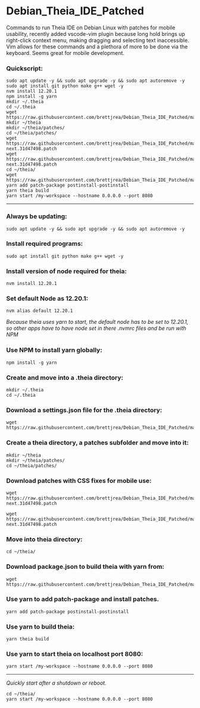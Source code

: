 # Debian_Theia_IDE_Patched
Commands to run Theia IDE on Debian Linux with patches for mobile usability, recently added vscode-vim plugin because long hold brings up right-click context menu, making dragging and selecting text inaccessible. Vim allows for these commands and a plethora of more to be done via the keyboard. Seems great for mobile development.

### Quickscript:

```
sudo apt update -y && sudo apt upgrade -y && sudo apt autoremove -y
sudo apt install git python make g++ wget -y
nvm install 12.20.1
npm install -g yarn
mkdir ~/.theia
cd ~/.theia
wget https://raw.githubusercontent.com/brettjrea/Debian_Theia_IDE_Patched/master/settings.json
mkdir ~/theia
mkdir ~/theia/patches/
cd ~/theia/patches/
wget https://raw.githubusercontent.com/brettjrea/Debian_Theia_IDE_Patched/main/%40theia%2Bcore%2B1.10.0-next.31d47498.patch
wget https://raw.githubusercontent.com/brettjrea/Debian_Theia_IDE_Patched/main/%40theia%2Bfilesystem%2B1.10.0-next.31d47498.patch
cd ~/theia/
wget https://raw.githubusercontent.com/brettjrea/Debian_Theia_IDE_Patched/master/package.json
yarn add patch-package postinstall-postinstall
yarn theia build
yarn start /my-workspace --hostname 0.0.0.0 --port 8080
```

---

### Always be updating:

```
sudo apt update -y && sudo apt upgrade -y && sudo apt autoremove -y
```

### Install required programs:

```
sudo apt install git python make g++ wget -y
```

### Install version of node required for theia:

```
nvm install 12.20.1
```

### Set default Node as 12.20.1:

```
nvm alias default 12.20.1
```

*Because theia uses yarn to start, the default node has to be set to 12.20.1, so other apps have to have node set in there .nvmrc files and be run with NPM*

### Use NPM to install yarn globally:

```
npm install -g yarn
```

### Create and move into a .theia directory:

```
mkdir ~/.theia
cd ~/.theia
```

### Download a settings.json file for the .theia directory:

```
wget https://raw.githubusercontent.com/brettjrea/Debian_Theia_IDE_Patched/master/settings.json
```

### Create a theia directory, a patches subfolder and move into it:

```
mkdir ~/theia
mkdir ~/theia/patches/
cd ~/theia/patches/
```

### Download patches with CSS fixes for mobile use:

```
wget https://raw.githubusercontent.com/brettjrea/Debian_Theia_IDE_Patched/main/%40theia%2Bcore%2B1.10.0-next.31d47498.patch
```

```
wget https://raw.githubusercontent.com/brettjrea/Debian_Theia_IDE_Patched/main/%40theia%2Bfilesystem%2B1.10.0-next.31d47498.patch
```

### Move into theia directory:

```
cd ~/theia/
```

### Download package.json to build theia with yarn from:

```
wget https://raw.githubusercontent.com/brettjrea/Debian_Theia_IDE_Patched/master/package.json
```

### Use yarn to add patch-package and install patches.

```
yarn add patch-package postinstall-postinstall
```

### Use yarn to build theia:

```
yarn theia build
```

### Use yarn to start theia on localhost port 8080:

```
yarn start /my-workspace --hostname 0.0.0.0 --port 8080
```

---

*Quickly start after a shutdown or reboot.*

```
cd ~/theia/
yarn start /my-workspace --hostname 0.0.0.0 --port 8080
```

